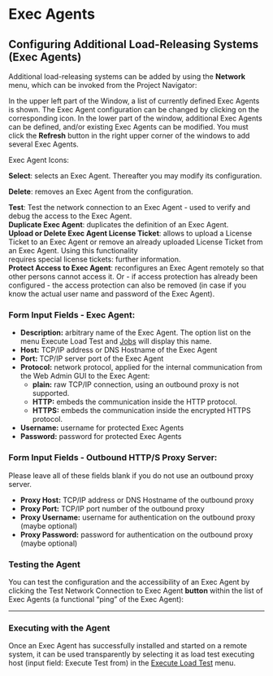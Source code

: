 # Exec Agents

## Configuring Additional Load-Releasing Systems (Exec Agents) <a href="#execagents-configuringadditionalload-releasingsystems-execagents" id="execagents-configuringadditionalload-releasingsystems-execagents"></a>

Additional load-releasing systems can be added by using the **Network** menu, which can be invoked from the Project Navigator:



In the upper left part of the Window, a list of currently defined Exec Agents is shown. The Exec Agent configuration can be changed by clicking on the corresponding icon. In the lower part of the window, additional Exec Agents can be defined, and/or existing Exec Agents can be modified. You must click the **Refresh** button in the right upper corner of the windows to add several Exec Agents.

Exec Agent Icons:



**Select**: selects an Exec Agent. Thereafter you may modify its configuration.

**Delete**: removes an Exec Agent from the configuration.

**Test**: Test the network connection to an Exec Agent - used to verify and debug the access to the Exec Agent.\
**Duplicate Exec Agent**: duplicates the definition of an Exec Agent.\
**Upload or Delete Exec Agent License Ticket**: allows to upload a License Ticket to an Exec Agent or remove an already uploaded License Ticket from an Exec Agent. Using this functionality\
requires special license tickets: further information.\
**Protect Access to Exec Agent**: reconfigures an Exec Agent remotely so that other persons cannot access it. Or - if access protection has already been configured - the access protection can also be removed (in case if you know the actual user name and password of the Exec Agent).



### **Form Input Fields - Exec Agent:** <a href="#execagents-forminputfields-execagent" id="execagents-forminputfields-execagent"></a>

* **Description:** arbitrary name of the Exec Agent. The option list on the menu Execute Load Test and [Jobs](http://127.0.0.1:7990/dfischer/webadmininterface/htdocs/helpProjectNavigatorJobs.html) will display this name.
* **Host:** TCP/IP address or DNS Hostname of the Exec Agent
* **Port:** TCP/IP server port of the Exec Agent
* **Protocol:** network protocol, applied for the internal communication from the Web Admin GUI to the Exec Agent:
  * **plain:** raw TCP/IP connection, using an outbound proxy is not supported.
  * **HTTP:** embeds the communication inside the HTTP protocol.
  * **HTTPS:** embeds the communication inside the encrypted HTTPS protocol.
* **Username:** username for protected Exec Agents
* **Password:** password for protected Exec Agents

### **Form Input Fields - Outbound HTTP/S Proxy Server:** <a href="#execagents-forminputfields-outboundhttp-sproxyserver" id="execagents-forminputfields-outboundhttp-sproxyserver"></a>

Please leave all of these fields blank if you do not use an outbound proxy server.

* **Proxy Host:** TCP/IP address or DNS Hostname of the outbound proxy
* **Proxy Port:** TCP/IP port number of the outbound proxy
* **Proxy Username:** username for authentication on the outbound proxy (maybe optional)
* **Proxy Password:** password for authentication on the outbound proxy (maybe optional)

### Testing the Agent <a href="#execagents-testingtheagent" id="execagents-testingtheagent"></a>

You can test the configuration and the accessibility of an Exec Agent by clicking the Test Network Connection to Exec Agent **button** within the list of Exec Agents (a functional “ping” of the Exec Agent):



***

### Executing with the Agent <a href="#execagents-executingwiththeagent" id="execagents-executingwiththeagent"></a>

Once an Exec Agent has successfully installed and started on a remote system, it can be used transparently by selecting it as load test executing host (input field: Execute Test from) in the [Execute Load Test](http://127.0.0.1:7990/dfischer/webadmininterface/htdocs/helpProjectNavigatorExecuteLoadTest.html) menu.

